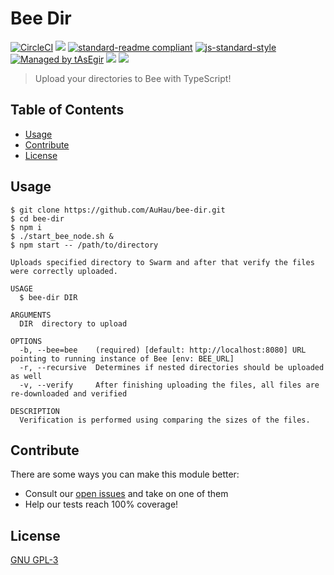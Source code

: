 # Bee Dir

[![CircleCI](https://flat.badgen.net/circleci/github/auhau/bee-dir/master)](https://circleci.com/gh/auhau/bee-dir/)
[![](https://img.shields.io/badge/project-Swarm-blue.svg?style=flat-square)](http://ethswarm.org/)
[![standard-readme compliant](https://img.shields.io/badge/standard--readme-OK-brightgreen.svg?style=flat-square)](https://github.com/RichardLitt/standard-readme)
[![js-standard-style](https://img.shields.io/badge/code%20style-standard-brightgreen.svg?style=flat-square)](https://github.com/feross/standard)
[![Managed by tAsEgir](https://img.shields.io/badge/%20managed%20by-tasegir-brightgreen?style=flat-square)](https://github.com/auhau/tasegir)
![](https://img.shields.io/badge/npm-%3E%3D6.0.0-orange.svg?style=flat-square)
![](https://img.shields.io/badge/Node.js-%3E%3D10.0.0-orange.svg?style=flat-square)

> Upload your directories to Bee with TypeScript!

## Table of Contents

- [Usage](#usage)
- [Contribute](#contribute)
- [License](#license)

## Usage

```
$ git clone https://github.com/AuHau/bee-dir.git
$ cd bee-dir
$ npm i
$ ./start_bee_node.sh &
$ npm start -- /path/to/directory
```

```
Uploads specified directory to Swarm and after that verify the files were correctly uploaded.

USAGE
  $ bee-dir DIR

ARGUMENTS
  DIR  directory to upload

OPTIONS
  -b, --bee=bee    (required) [default: http://localhost:8080] URL pointing to running instance of Bee [env: BEE_URL]
  -r, --recursive  Determines if nested directories should be uploaded as well
  -v, --verify     After finishing uploading the files, all files are re-downloaded and verified

DESCRIPTION
  Verification is performed using comparing the sizes of the files.
```

## Contribute

There are some ways you can make this module better:

- Consult our [open issues](https://github.com/auhau/bee-dir/issues) and take on one of them
- Help our tests reach 100% coverage!

## License

[GNU GPL-3](./LICENSE)
